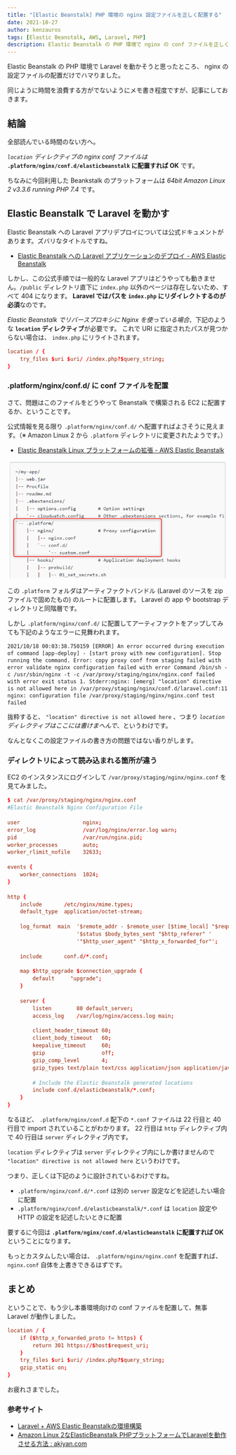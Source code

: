 ```yaml
---
title: "[Elastic Beanstalk] PHP 環境の nginx 設定ファイルを正しく配置する"
date: 2021-10-27
author: kenzauros
tags: [Elastic Beanstalk, AWS, Laravel, PHP]
description: Elastic Beanstalk の PHP 環境で nginx の conf ファイルを正しく配置する方法をご紹介します。
---
```


Elastic Beanstalk の PHP 環境で Laravel を動かそうと思ったところ、 nginx の設定ファイルの配置だけでハマりました。

同じように時間を浪費する方がでないようにメモ書き程度ですが、記事にしておきます。

## 結論

全部読んでいる時間のない方へ。

*`location` ディレクティブの nginx conf ファイルは* **`.platform/nginx/conf.d/elasticbeanstalk` に配置すれば OK** です。

ちなみに今回利用した Beankstalk のプラットフォームは *64bit Amazon Linux 2 v3.3.6 running PHP 7.4* です。

## Elastic Beanstalk で Laravel を動かす

Elastic Beanstalk への Laravel アプリデプロイについては公式ドキュメントがあります。ズバリなタイトルですね。

- [Elastic Beanstalk への Laravel アプリケーションのデプロイ - AWS Elastic Beanstalk](https://docs.aws.amazon.com/ja_jp/elasticbeanstalk/latest/dg/php-laravel-tutorial.html)

しかし、この公式手順では一般的な Laravel アプリはどうやっても動きません。`/public` ディレクトリ直下に `index.php` 以外のページは存在しないため、すべて 404 になります。 **Laravel ではパスを `index.php` にリダイレクトするのが必須**なのです。

*Elastic Beanstalk でリバースプロキシに Nginx を使っている場合*、下記のような **`location` ディレクティブ**が必要です。
これで URI に指定されたパスが見つからない場合は、 `index.php` にリライトされます。

```:title=laravel.conf
location / {
    try_files $uri $uri/ /index.php?$query_string;
}
```

### .platform/nginx/conf.d/ に conf ファイルを配置

さて、問題はこのファイルをどうやって Beanstalk で構築される EC2 に配置するか、ということです。

公式情報を見る限り `.platform/nginx/conf.d/` へ配置すればよさそうに見えます。（※ Amazon Linux 2 から `.platform` ディレクトリに変更されたようです。）

- [Elastic Beanstalk Linux プラットフォームの拡張 - AWS Elastic Beanstalk](https://docs.aws.amazon.com/ja_jp/elasticbeanstalk/latest/dg/platforms-linux-extend.html#platforms-linux-extend.example)

![.platform/nginx](images/eb-platform-extension.png)

この `.platform` フォルダはアーティファクトバンドル (Laravel のソースを zip ファイルで固めたもの) のルートに配置します。 Laravel の app や bootstrap ディレクトリと同階層です。

しかし `.platform/nginx/conf.d/` に配置してアーティファクトをアップしてみても下記のようなエラーに見舞われます。

```
2021/10/18 00:03:38.750159 [ERROR] An error occurred during execution of command [app-deploy] - [start proxy with new configuration]. Stop running the command. Error: copy proxy conf from staging failed with error validate nginx configuration failed with error Command /bin/sh -c /usr/sbin/nginx -t -c /var/proxy/staging/nginx/nginx.conf failed with error exit status 1. Stderr:nginx: [emerg] "location" directive is not allowed here in /var/proxy/staging/nginx/conf.d/laravel.conf:11
nginx: configuration file /var/proxy/staging/nginx/nginx.conf test failed
```

抜粋すると、 `"location" directive is not allowed here` 、つまり *`location` ディレクティブはここには書けまへんで*、というわけです。

なんとなくこの設定ファイルの書き方の問題ではない香りがします。

### ディレクトリによって読み込まれる箇所が違う

EC2 のインスタンスにログインして `/var/proxy/staging/nginx/nginx.conf` を見てみました。

```{numberLines:1}{22,40}:title=/var/proxy/staging/nginx/nginx.conf
$ cat /var/proxy/staging/nginx/nginx.conf
#Elastic Beanstalk Nginx Configuration File

user                    nginx;
error_log               /var/log/nginx/error.log warn;
pid                     /var/run/nginx.pid;
worker_processes        auto;
worker_rlimit_nofile    32633;

events {
    worker_connections  1024;
}

http {
    include       /etc/nginx/mime.types;
    default_type  application/octet-stream;

    log_format  main  '$remote_addr - $remote_user [$time_local] "$request" '
                      '$status $body_bytes_sent "$http_referer" '
                      '"$http_user_agent" "$http_x_forwarded_for"';

    include       conf.d/*.conf;

    map $http_upgrade $connection_upgrade {
        default     "upgrade";
    }

    server {
        listen        80 default_server;
        access_log    /var/log/nginx/access.log main;

        client_header_timeout 60;
        client_body_timeout   60;
        keepalive_timeout     60;
        gzip                  off;
        gzip_comp_level       4;
        gzip_types text/plain text/css application/json application/javascript application/x-javascript text/xml application/xml application/xml+rss text/javascript;

        # Include the Elastic Beanstalk generated locations
        include conf.d/elasticbeanstalk/*.conf;
    }
}
```

なるほど、 `.platform/nginx/conf.d` 配下の `*.conf` ファイルは 22 行目と 40 行目で import されていることがわかります。 22 行目は `http` ディレクティブ内で 40 行目は `server` ディレクティブ内です。

`location` ディレクティブは `server` ディレクティブ内にしか書けませんので `"location" directive is not allowed here` というわけです。

つまり、正しくは下記のように設計されているわけですね。

- `.platform/nginx/conf.d/*.conf` は別の `server` 設定などを記述したい場合に配置
- `.platform/nginx/conf.d/elasticbeanstalk/*.conf` は `location` 設定や HTTP の設定を記述したいときに配置

要するに今回は **`.platform/nginx/conf.d/elasticbeanstalk` に配置すれば OK** ということになります。

もっとカスタムしたい場合は、 `.platform/nginx/nginx.conf` を配置すれば、 `nginx.conf` 自体を上書きできるはずです。

## まとめ

ということで、もう少し本番環境向けの conf ファイルを配置して、無事 Laravel が動作しました。

```:title=.platform/nginx/conf.d/elasticbeanstalk/laravel.conf
location / {
    if ($http_x_forwarded_proto != https) {
        return 301 https://$host$request_uri;
    }
    try_files $uri $uri/ /index.php?$query_string;
    gzip_static on;
}
```

お疲れさまでした。

### 参考サイト

- [Laravel + AWS Elastic Beanstalkの環境構築](https://zenn.dev/tomipetit/articles/b3ceb96bf50e7c)
- [Amazon Linux 2なElasticBeanstalk PHPプラットフォームでLaravelを動作させる方法 : akiyan.com](https://www.akiyan.com/blog/archives/2020/06/amazon-linux-2%E3%81%AAelasticbeanstalk-php%E3%83%97%E3%83%A9%E3%83%83%E3%83%88%E3%83%95%E3%82%A9%E3%83%BC%E3%83%A0%E3%81%A7laravel%E3%82%92%E5%8B%95%E4%BD%9C%E3%81%95%E3%81%9B%E3%82%8B%E6%96%B9.html)
